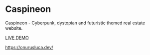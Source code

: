 # Caspineon
 Caspineon - Cyberpunk, dystopian and futuristic themed real estate website.
 
<a target=”_blank” href="https://caspineon.netlify.app/" >LIVE DEMO</a>

https://onurusluca.dev/
